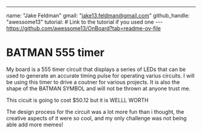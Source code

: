 ---
name: "Jake Feldman"
gmail: "jake13.feldman@gmail.com"
github_handle: "awessome13"
tutorial: # Link to the tutorial if you used one
--- https://github.com/awessome13/OnBoard?tab=readme-ov-file

# BATMAN 555 timer

<!-- Describe your board in 2-3 sentences. What are you making? What will it do? -->
My board is a 555 timer circuit that displays a series of LEDs that can be used to generate an accurate timing pulse for operating varius circuits. I will be using this timer to drive a coutner for various projects. It is also the shape of the BATMAN SYMBOL and will not be thrown at anyone trust me.
<!-- How much is it going to cost? -->
This cicuit is going to cost $50.12 but it is WELLL WORTH 
<!-- Tell us a little bit about your design process. What were some challenges? What helped? ***Totally optional*** -->
The design process for the circuit was a lot more fun than i thought, the creative aspects of it were so cool, and my only challenge was not being able add more memes!
